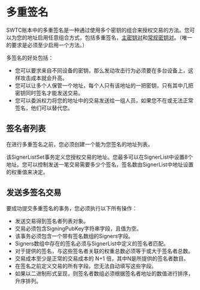 # 多重签名

SWTC账本中的多重签名是一种通过使用多个密钥的组合来授权交易的方法。您可以为您的地址启用任意组合方式，包括多重签名，[主密钥对](Cryptographic-Keys.md)和[常规密钥对](Cryptographic-Keys.md)。（唯一的要求是必须至少启用一个方法。）

多签名的好处包括：

* 您可以要求来自不同设备的密钥，那么发动攻击行为必须要在多台设备上，这样攻击成本就会升高。
* 您可以让多个人保管一个地址，每个人只有该地址的一把密钥，只有其中几把密钥同时签名才能发送交易。
* 您可以委派权力将您的地址中的交易发送给一组人员，如果您不在或无法正常签名，他们可以替代您。

## 签名者列表

在进行多重签名之前，您必须创建一个能为您签名的地址列表。

该SignerListSet事务定义您授权交易的地址。您最多可以在SignerList中设置8个地址。您可以控制发送一笔交易需要多少个签名，签名数由SignerList中地址设置的权重值来决定。

## 发送多签名交易

要成功提交多重签名的事务，您必须执行以下所有操作：

* 发送交易得到签名者列表对象。
* 交易必须包含SigningPubKey字符串字段，且值为空。
* 该事务必须包含一个带有签名数组的Signers字段。
* Signers数组中存在的签名必须与SignerList中定义的签名者匹配。
* 对于提供的签名，与这些签名者关联的权重总数必须等于或大于签名者总数。
* 交易成本至少是正常的交易成本的 N+1 倍，其中N是所提供的签名者数目。
* 在签名之前定义交易的所有字段。您无法自动填写这些字段。
* 如果以二进制形式呈现，则签名者数组必须根据签名者地址的数值进行排序，升序排列。

